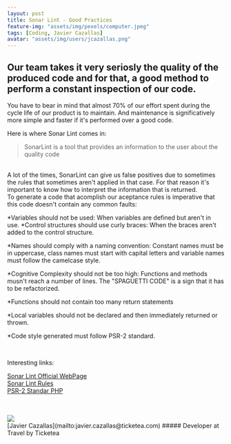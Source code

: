 ```yaml
---
layout: post
title: Sonar Lint - Good Practices
feature-img: "assets/img/pexels/computer.jpeg"
tags: [Coding, Javier Cazallas]
avatar: "assets/img/users/jcazallas.png"
---
```


## Our team takes it very seriosly the quality of the produced code and for that, a good method to perform a constant inspection of our code.

You have to bear in mind that almost 70% of our effort spent during the cycle life of our product is to maintain. And maintenance is significatively more simple and faster if it's performed over a good code.
<br>

Here is where Sonar Lint comes in:
<br>
>SonarLint is a tool that provides an information 
>to the user about the quality code

<br>
A lot of the times, SonarLint can give us false positives due to sometimes the rules that sometimes aren't applied in that case. For that reason it's important to know how to interpret the information that is returned.

<br>
To generate a code that acomplish our aceptance rules is imperative that this code doesn't contain any common faults:

*Variables should not be used: When variables are defined but aren't in use.
*Control structures should use curly braces: When the braces aren't added to the control structure.

*Names should comply with a naming convention: Constant names must be in uppercase, class names must start with capital letters and variable names must follow the camelcase style.

*Cognitive Complexity should not be too high: Functions and methods musn't reach a number of lines. The "SPAGUETTI CODE" is a sign that it has to be refactorized. 

*Functions should not contain too many return statements

*Local variables should not be declared and then immediately returned or thrown.

*Code style generated must follow PSR-2 standard.

<br>

Interesting links:
<br>

[Sonar Lint Official WebPage](https://www.sonarlint.org/)
<br>
[Sonar Lint Rules](https://www.sonarsource.com/sproducts/codeanalyzers/sonarphp/rules.html)
<br>
[PSR-2 Standar PHP](http://www.php-fig.org/psr/psr-2/)
<br>
<br>
<br>

<img class="avatar" src="{{ site.baseurl }}/{{ page.avatar }}" />
<br>
[Javier Cazallas](mailto:javier.cazallas@ticketea.com)
##### Developer at Travel by Ticketea
<br>
